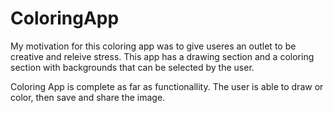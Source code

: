 # ColoringApp
 My motivation for this coloring app was to give useres an outlet to be creative and releive stress. This app has a drawing section and a coloring section with backgrounds that can be selected by the user.
 
 Coloring App is complete as far as functionallity. The user is able to draw or color, then save and share the image. 

